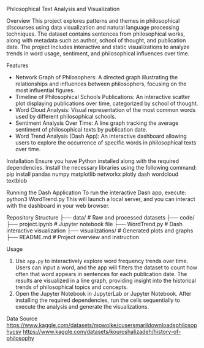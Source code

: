 Philosophical Text Analysis and Visualization

Overview
This project explores patterns and themes in philosophical discourses using data visualization and natural language processing techniques. The dataset contains sentences from philosophical works, along with metadata such as author, school of thought, and publication date. The project includes interactive and static visualizations to analyze trends in word usage, sentiment, and philosophical influences over time.

Features
- Network Graph of Philosophers: A directed graph illustrating the relationships and influences between philosophers, focusing on the most influential figures.
- Timeline of Philosophical Schools Publications: An interactive scatter plot displaying publications over time, categorized by school of thought.
- Word Cloud Analysis: Visual representation of the most common words used by different philosophical schools.
- Sentiment Analysis Over Time: A line graph tracking the average sentiment of philosophical texts by publication date.
- Word Trend Analysis (Dash App): An interactive dashboard allowing users to explore the occurrence of specific words in philosophical texts over time.

Installation
Ensure you have Python installed along with the required dependencies. Install the necessary libraries using the following command:
pip install pandas numpy matplotlib networkx plotly dash wordcloud textblob

Running the Dash Application
To run the interactive Dash app, execute:
python3 WordTrend.py
This will launch a local server, and you can interact with the dashboard in your web browser.

Repository Structure
├── data/			# Raw and processed datasets
├── code/		
  ├── project.ipynb    # Jupyter notebook file
  ├── WordTrend.py    # Dash interactive visualization
├── visualizations/	# Generated plots and graphs
├── README.md		# Project overview and instruction

Usage
1. Use `app.py` to interactively explore word frequency trends over time.
   Users can input a word, and the app will filters the dataset to count how often that word appears in sentences for each publication date.
   The results are visualized in a line graph, providing insight into the historical trends of philosophical topics and concepts.
2. Open the Jupyter Notebook in JupyterLab or Jupyter Notebook.
   After installing the required dependencies, run the cells sequentially to execute the analysis and generate the visualizations.


Data Source
https://www.kaggle.com/datasets/mpwolke/cusersmarildownloadsphilosophycsv
https://www.kaggle.com/datasets/kouroshalizadeh/history-of-philosophy
